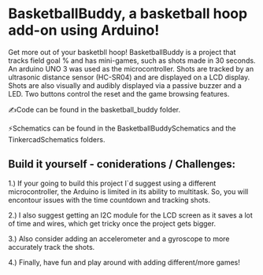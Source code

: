 # BasketballBuddy, a basketball hoop add-on using Arduino!
Get more out of your basketbll hoop! BasketballBuddy is a project that tracks field goal % and has mini-games, such as shots made in 30 seconds. An arduino UNO 3 was used as the microcontroller. Shots are tracked by an ultrasonic distance sensor (HC-SR04) and are displayed on a LCD display. Shots are also visually and audibly displayed via a passive buzzer and a LED. Two buttons control the reset and the game browsing features.

✍️Code can be found in the basketball_buddy folder.

⚡️Schematics can be found in the BasketballBuddySchematics and the TinkercadSchematics folders.

## Build it yourself - coniderations / Challenges:
1.) If your going to build this project I`d suggest using a different microcontroller, the Arduino is limited in its ability to multitask. So, you will encontour issues with the time countdown and tracking shots. 

2.) I also suggest getting an I2C module for the LCD screen as it saves a lot of time and wires, which get tricky once the project gets bigger. 

3.) Also consider adding an accelerometer and a gyroscope to more accurately track the shots. 

4.) Finally, have fun and play around with adding different/more games!



